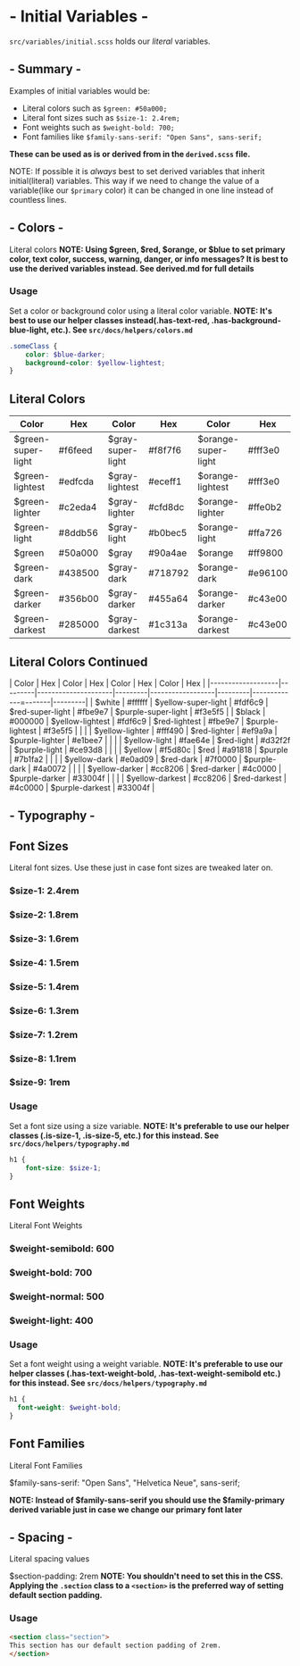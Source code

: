 # - Initial Variables -
`src/variables/initial.scss` holds our *literal* variables.

## - Summary -
Examples of initial variables would be:

 - Literal colors such as `$green: #50a000;`
 - Literal font sizes such as `$size-1: 2.4rem;`
 - Font weights such as `$weight-bold: 700;`
 - Font families like `$family-sans-serif: "Open Sans", sans-serif;`

 **These can be used as is or derived from in the `derived.scss` file.**

 NOTE: If possible it is *always* best to set derived variables that inherit initial(literal) variables.  This way if we need to change the value of a variable(like our `$primary` color) it can be changed in one line instead of countless lines.

## - Colors -
Literal colors
**NOTE:  Using $green, $red, $orange, or $blue to set primary color, text color, success, warning, danger, or info messages? It is best to use the derived variables instead. See derived.md for full details**

### Usage

Set a color or background color using a literal color variable.
**NOTE: It's best to use our helper classes instead(.has-text-red, .has-background-blue-light, etc.).  See `src/docs/helpers/colors.md`**

```scss
.someClass {
    color: $blue-darker;
    background-color: $yellow-lightest;
}
```

 ## Literal Colors
| Color              | Hex     | Color             | Hex     | Color               | Hex     | Color             | Hex     |
|--------------------|---------|-------------------|---------|---------------------|---------|-------------------|---------|
| $green-super-light | #f6feed | $gray-super-light | #f8f7f6 | $orange-super-light | #fff3e0 | $blue-super-light | #e2e9f3 |
| $green-lightest    | #edfcda | $gray-lightest    | #eceff1 | $orange-lightest    | #fff3e0 | $blue-lightest    | #e2e9f3 |
| $green-lighter     | #c2eda4 | $gray-lighter     | #cfd8dc | $orange-lighter     | #ffe0b2 | $blue-lighter     | #6e93cc |
| $green-light       | #8ddb56 | $gray-light       | #b0bec5 | $orange-light       | #ffa726 | $blue-light       | #3462ae |
| $green             | #50a000 | $gray             | #90a4ae | $orange             | #ff9800 | $blue             | #17489e |
| $green-dark        | #438500 | $gray-dark        | #718792 | $orange-dark        | #e96100 | $blue-dark        | #17489e |
| $green-darker      | #356b00 | $gray-darker      | #455a64 | $orange-darker      | #c43e00 | $blue-darker      | #1e3866 |
| $green-darkest     | #285000 | $gray-darkest     | #1c313a | $orange-darkest     | #c43e00 | $blue-darkest     | #1e3866 |

## Literal Colors Continued
| Color             | Hex     | Color               | Hex     | Color            | Hex     | Color               | Hex     |
|-------------------|---------|---------------------|---------|------------------|---------|-------------=-------|---------|
| $white            | #ffffff | $yellow-super-light | #fdf6c9 | $red-super-light | #fbe9e7 | $purple-super-light | #f3e5f5 |
| $black            | #000000 | $yellow-lightest    | #fdf6c9 | $red-lightest    | #fbe9e7 | $purple-lightest    | #f3e5f5 |
|                   |         | $yellow-lighter     | #fff490 | $red-lighter     | #ef9a9a | $purple-lighter     | #e1bee7 |
|                   |         | $yellow-light       | #fae64e | $red-light       | #d32f2f | $purple-light       | #ce93d8 |
|                   |         | $yellow             | #f5d80c | $red             | #a91818 | $purple             | #7b1fa2 |
|                   |         | $yellow-dark        | #e0ad09 | $red-dark        | #7f0000 | $purple-dark        | #4a0072 |
|                   |         | $yellow-darker      | #cc8206 | $red-darker      | #4c0000 | $purple-darker      | #33004f |
|                   |         | $yellow-darkest     | #cc8206 | $red-darkest     | #4c0000 | $purple-darkest     | #33004f |

## - Typography -

## Font Sizes
Literal font sizes. Use these just in case font sizes are tweaked later on.

### $size-1: 2.4rem
### $size-2: 1.8rem
### $size-3: 1.6rem
### $size-4: 1.5rem
### $size-5: 1.4rem
### $size-6: 1.3rem
### $size-7: 1.2rem
### $size-8: 1.1rem
### $size-9: 1rem

### Usage
Set a font size using a size variable.  **NOTE: It's preferable to use our helper classes (.is-size-1, .is-size-5, etc.) for this instead. See `src/docs/helpers/typography.md`**

```scss
h1 {
    font-size: $size-1;
}
```

## Font Weights
Literal Font Weights

### $weight-semibold: 600
### $weight-bold: 700
### $weight-normal: 500
### $weight-light: 400

### Usage
Set a font weight using a weight variable.  **NOTE: It's preferable to use our helper classes (.has-text-weight-bold, .has-text-weight-semibold etc.) for this instead. See `src/docs/helpers/typography.md`**

```scss
h1 {
  font-weight: $weight-bold;
}
```

## Font Families
Literal Font Families

$family-sans-serif: "Open Sans", "Helvetica Neue", sans-serif;

**NOTE: Instead of $family-sans-serif you should use the $family-primary derived variable just in case we change our primary font later**

## - Spacing -
Literal spacing values

$section-padding: 2rem
**NOTE: You shouldn't need to set this in the CSS.  Applying the `.section` class to a `<section>` is the preferred way of setting default section padding.**

### Usage
```html
<section class="section">
This section has our default section padding of 2rem.
</section>
```